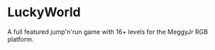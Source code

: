 LuckyWorld
==========

A full featured jump'n'run game with 16+ levels for the MeggyJr RGB platform.
